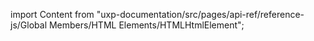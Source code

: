 
import Content from "uxp-documentation/src/pages/api-ref/reference-js/Global Members/HTML Elements/HTMLHtmlElement";

<Content query="product=photoshop"/>
